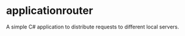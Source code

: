 applicationrouter
=================

A simple C# application to distribute requests to different local servers.

